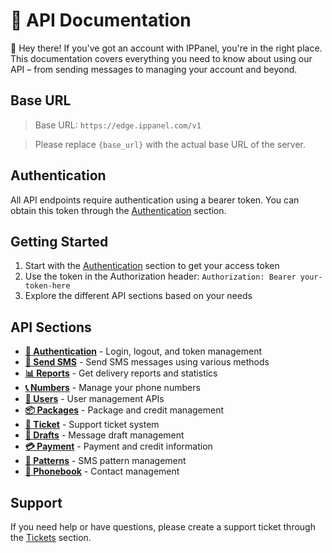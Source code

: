 # 📌 API Documentation

👋 Hey there! If you've got an account with IPPanel, you're in the right place.
This documentation covers everything you need to know about using our API – from sending messages to managing your
account and beyond.

## Base URL

> Base URL: `https://edge.ippanel.com/v1`

> Please replace `{base_url}` with the actual base URL of the server.

## Authentication

All API endpoints require authentication using a bearer token. You can obtain this token through the [Authentication](/docs/auth) section.

## Getting Started

1. Start with the [Authentication](/docs/auth) section to get your access token
2. Use the token in the Authorization header: `Authorization: Bearer your-token-here`
3. Explore the different API sections based on your needs

## API Sections

- **[🔐 Authentication](/docs/auth)** - Login, logout, and token management
- **[📨 Send SMS](/docs/send)** - Send SMS messages using various methods
- **[📊 Reports](/docs/report)** - Get delivery reports and statistics
- **[📞 Numbers](/docs/numbers)** - Manage your phone numbers
- **[👤 Users](/docs/user)** - User management APIs
- **[📦 Packages](/docs/package)** - Package and credit management
- **[🎫 Ticket](/docs/ticket)** - Support ticket system
- **[📝 Drafts](/docs/draft)** - Message draft management
- **[💳 Payment](/docs/payment)** - Payment and credit information
- **[🎯 Patterns](/docs/pattern)** - SMS pattern management
- **[📁 Phonebook](/docs/phonebook)** - Contact management

## Support

If you need help or have questions, please create a support ticket through the [Tickets](/docs/ticket) section.
